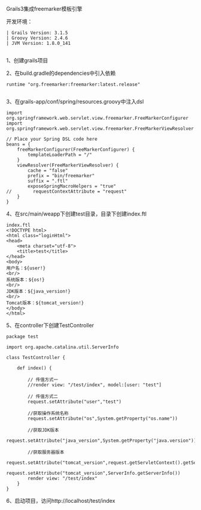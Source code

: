 Grails3集成freemarker模板引擎

开发环境：
```
| Grails Version: 3.1.5
| Groovy Version: 2.4.6
| JVM Version: 1.8.0_141
    
```

1、创建grails项目
    
2、在build.gradle的dependencies中引入依赖

```
runtime "org.freemarker:freemarker:latest.release"
    
```
    
3、在grails-app/conf/spring/resources.groovy中注入dsl

```
import org.springframework.web.servlet.view.freemarker.FreeMarkerConfigurer
import org.springframework.web.servlet.view.freemarker.FreeMarkerViewResolver

// Place your Spring DSL code here
beans = {
    freeMarkerConfigurer(FreeMarkerConfigurer) {
        templateLoaderPath = "/"
    }
    viewResolver(FreeMarkerViewResolver) {
        cache = "false"
        prefix = "bin/freemarker"
        suffix = ".ftl"
        exposeSpringMacroHelpers = "true"
//        requestContextAttribute = "request"
    }
}
```     
    
4、在src/main/weapp下创建test目录，目录下创建index.ftl

```
index.ftl
<!DOCTYPE html>
<html class="loginHtml">
<head>
    <meta charset="utf-8">
    <title>test</title>
</head>
<body>
用户名：${user!}
<br/>
系统版本：${os!}
<br/>
JDK版本：${java_version!}
<br/>
Tomcat版本：${tomcat_version!}
</body>
</html>
```
 
5、在controller下创建TestController

```
package test

import org.apache.catalina.util.ServerInfo

class TestController {

    def index() {

        // 传值方式一
        //render view: "/test/index", model:[user: "test"]

        // 传值方式二
        request.setAttribute("user","test")

        //获取操作系统名称
        request.setAttribute("os",System.getProperty("os.name"))

        //获取JDK版本
        request.setAttribute("java_version",System.getProperty("java.version"))

        //获取服务器版本
        request.setAttribute("tomcat_version",request.getServletContext().getServerInfo())
        request.setAttribute("tomcat_version",ServerInfo.getServerInfo())
        render view: "/test/index"
    }
}
``` 
6、启动项目，访问http://localhost/test/index
